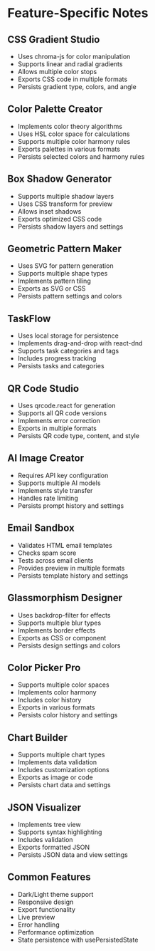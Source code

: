 # Feature-Specific Notes

## CSS Gradient Studio
- Uses chroma-js for color manipulation
- Supports linear and radial gradients
- Allows multiple color stops
- Exports CSS code in multiple formats
- Persists gradient type, colors, and angle

## Color Palette Creator
- Implements color theory algorithms
- Uses HSL color space for calculations
- Supports multiple color harmony rules
- Exports palettes in various formats
- Persists selected colors and harmony rules

## Box Shadow Generator
- Supports multiple shadow layers
- Uses CSS transform for preview
- Allows inset shadows
- Exports optimized CSS code
- Persists shadow layers and settings

## Geometric Pattern Maker
- Uses SVG for pattern generation
- Supports multiple shape types
- Implements pattern tiling
- Exports as SVG or CSS
- Persists pattern settings and colors

## TaskFlow
- Uses local storage for persistence
- Implements drag-and-drop with react-dnd
- Supports task categories and tags
- Includes progress tracking
- Persists tasks and categories

## QR Code Studio
- Uses qrcode.react for generation
- Supports all QR code versions
- Implements error correction
- Exports in multiple formats
- Persists QR code type, content, and style

## AI Image Creator
- Requires API key configuration
- Supports multiple AI models
- Implements style transfer
- Handles rate limiting
- Persists prompt history and settings

## Email Sandbox
- Validates HTML email templates
- Checks spam score
- Tests across email clients
- Provides preview in multiple formats
- Persists template history and settings

## Glassmorphism Designer
- Uses backdrop-filter for effects
- Supports multiple blur types
- Implements border effects
- Exports as CSS or component
- Persists design settings and colors

## Color Picker Pro
- Supports multiple color spaces
- Implements color harmony
- Includes color history
- Exports in various formats
- Persists color history and settings

## Chart Builder
- Supports multiple chart types
- Implements data validation
- Includes customization options
- Exports as image or code
- Persists chart data and settings

## JSON Visualizer
- Implements tree view
- Supports syntax highlighting
- Includes validation
- Exports formatted JSON
- Persists JSON data and view settings

## Common Features
- Dark/Light theme support
- Responsive design
- Export functionality
- Live preview
- Error handling
- Performance optimization
- State persistence with usePersistedState
